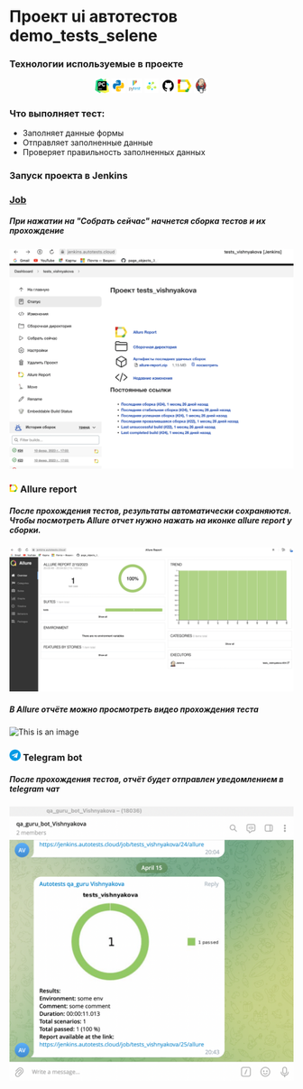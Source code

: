 Проеĸт ui автотестов demo_tests_selene
===========

<!-- Технологии -->
### Технологии используемые в проеĸте


<p  align="center">
  <code><img width="5%" title="Pycharm" src="./attachments/logo/pycharm.png"></code>
  <code><img width="5%" title="Python" src="./attachments/logo/python.png"></code>
  <code><img width="5%" title="Pytest" src="./attachments/logo/pytest.png"></code>
  <code><img width="5%" title="Selene" src="./attachments/logo/selene.png"></code>
  <code><img width="5%" title="GitHub" src="./attachments/logo/github.png"></code>
  <code><img width="5%" title="Allure Report" src="./attachments/logo/allure_report.png"></code>
  <code><img width="5%" title="Jenkins" src="./attachments/logo/jenkins.png"></code>
</p>

### Что выполняет тест:
- Заполняет данные формы
- Отправляет заполненные данные
- Проверяет правильность заполненных данных

<!-- Jenkins -->

### Запуск проекта в Jenkins

### [Job](https://jenkins.autotests.cloud/job/tests_vishnyakova/)

##### При нажатии на "Собрать сейчас" начнется сборка тестов и их прохождение
![This is an image](attachments/screenshots/jenkins.png)

<!-- Allure report -->

### <img width="3%" title="Allure Report" src="attachments/logo/allure_report.png"> Allure report

##### После прохождения тестов, результаты автоматически сохраняются. Чтобы посмотреть Allure отчет нужно нажать на иконке allure report у сборки.
![This is an image](attachments/screenshots/allure.png)

##### В Allure отчёте можно просмотреть видео прохождения теста

![This is an image](attachments/video/test.gif)

<!-- Telegram report -->

### <img width="4%" title="Telegram" src="attachments/logo/telegram_bot.png"> Telegram bot

##### После прохождения тестов, отчёт будет отправлен уведомлением в telegram чат
![This is an image](attachments/screenshots/telegram.png)




 
